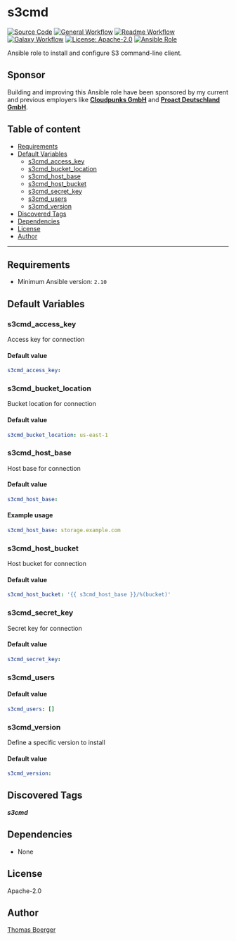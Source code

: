 # s3cmd

[![Source Code](https://img.shields.io/badge/github-source%20code-blue?logo=github&amp;logoColor=white)](https://github.com/rolehippie/s3cmd)
[![General Workflow](https://github.com/rolehippie/s3cmd/actions/workflows/general.yml/badge.svg)](https://github.com/rolehippie/s3cmd/actions/workflows/general.yml)
[![Readme Workflow](https://github.com/rolehippie/s3cmd/actions/workflows/docs.yml/badge.svg)](https://github.com/rolehippie/s3cmd/actions/workflows/docs.yml)
[![Galaxy Workflow](https://github.com/rolehippie/s3cmd/actions/workflows/galaxy.yml/badge.svg)](https://github.com/rolehippie/s3cmd/actions/workflows/galaxy.yml)
[![License: Apache-2.0](https://img.shields.io/github/license/rolehippie/s3cmd)](https://github.com/rolehippie/s3cmd/blob/master/LICENSE)
[![Ansible Role](https://img.shields.io/badge/role-rolehippie.s3cmd-blue)](https://galaxy.ansible.com/rolehippie/s3cmd)

Ansible role to install and configure S3 command-line client.

## Sponsor

Building and improving this Ansible role have been sponsored by my current and previous employers like **[Cloudpunks GmbH](https://cloudpunks.de)** and **[Proact Deutschland GmbH](https://www.proact.eu)**.

## Table of content

- [Requirements](#requirements)
- [Default Variables](#default-variables)
  - [s3cmd_access_key](#s3cmd_access_key)
  - [s3cmd_bucket_location](#s3cmd_bucket_location)
  - [s3cmd_host_base](#s3cmd_host_base)
  - [s3cmd_host_bucket](#s3cmd_host_bucket)
  - [s3cmd_secret_key](#s3cmd_secret_key)
  - [s3cmd_users](#s3cmd_users)
  - [s3cmd_version](#s3cmd_version)
- [Discovered Tags](#discovered-tags)
- [Dependencies](#dependencies)
- [License](#license)
- [Author](#author)

---

## Requirements

- Minimum Ansible version: `2.10`


## Default Variables

### s3cmd_access_key

Access key for connection

#### Default value

```YAML
s3cmd_access_key:
```

### s3cmd_bucket_location

Bucket location for connection

#### Default value

```YAML
s3cmd_bucket_location: us-east-1
```

### s3cmd_host_base

Host base for connection

#### Default value

```YAML
s3cmd_host_base:
```

#### Example usage

```YAML
s3cmd_host_base: storage.example.com
```

### s3cmd_host_bucket

Host bucket for connection

#### Default value

```YAML
s3cmd_host_bucket: '{{ s3cmd_host_base }}/%(bucket)'
```

### s3cmd_secret_key

Secret key for connection

#### Default value

```YAML
s3cmd_secret_key:
```

### s3cmd_users

#### Default value

```YAML
s3cmd_users: []
```

### s3cmd_version

Define a specific version to install

#### Default value

```YAML
s3cmd_version:
```

## Discovered Tags

**_s3cmd_**


## Dependencies

- None

## License

Apache-2.0

## Author

[Thomas Boerger](https://github.com/tboerger)
